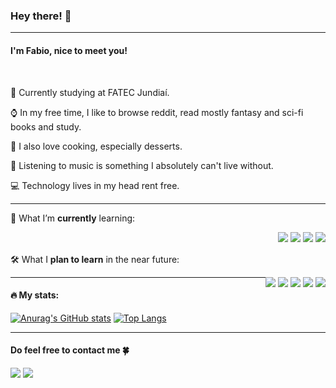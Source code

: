 ### Hey there! 👋

<hr>

<!--### About me-->

#### I'm Fabio, nice to meet you!

<br>

📖 Currently studying at FATEC Jundiaí.

⌚ In my free time, I like to browse reddit, read mostly fantasy and sci-fi books and study.

:cake: I also love cooking, especially desserts.

🎵 Listening to music is something I absolutely can't live without.

💻 Technology lives in my head rent free.

<hr>

🧠 What I’m **currently** learning:

<div style="float: right">
  <img src="https://img.shields.io/badge/-html-E34F26?style=for-the-badge&logo=html5&logoColor=white">
  <img src="https://img.shields.io/badge/-css3-1572B6?style=for-the-badge&logo=css3&logoColor=white">
  <img src="https://img.shields.io/badge/-javascript-F7DF1E?style=for-the-badge&logo=javascript&logoColor=black">
  <img src="https://img.shields.io/badge/-npm-CB3837?style=for-the-badge&logo=npm&logoColor=white">
</div>

<br><br>
🛠️ What I **plan to learn** in the near future:

<div style="float: right">
  <img src="https://img.shields.io/badge/-typescript-3178C6?style=for-the-badge&logo=typescript&logoColor=white">
  <img src="https://img.shields.io/badge/-react-20232A?style=for-the-badge&logo=react&logoColor=#61DAFB">
  <img src="https://img.shields.io/badge/-angular-DD0031?style=for-the-badge&logo=angular&logoColor=white">
  <img src="https://img.shields.io/badge/-sass-CC6699?style=for-the-badge&logo=sass&logoColor=white">
  <img src="https://img.shields.io/badge/-node.js-339933?style=for-the-badge&logo=node.js&logoColor=white">
</div>

<hr>

#### 🔥 My stats:

[![Anurag's GitHub stats](https://github-readme-stats.vercel.app/api?username=darkseekergael&show_icons=true&theme=dark)](https://github.com/anuraghazra/github-readme-stats) [![Top Langs](https://github-readme-stats.vercel.app/api/top-langs/?username=darkseekergael)](https://github.com/anuraghazra/github-readme-stats)

<hr>

#### Do feel free to contact me 🍀
<a href="https://www.linkedin.com/in/fabio-nalini-26a531231/"><img src="https://img.shields.io/badge/-linkedin-0A66C2?style=for-the-badge&logo=linkedin&logoColor=white"></a>
<a href="mailto:fabio.nalini@outlook.com"><img src="https://img.shields.io/badge/-outlook-0078D4?style=for-the-badge&logo=microsoft-outlook&logoColor=white"></a>



